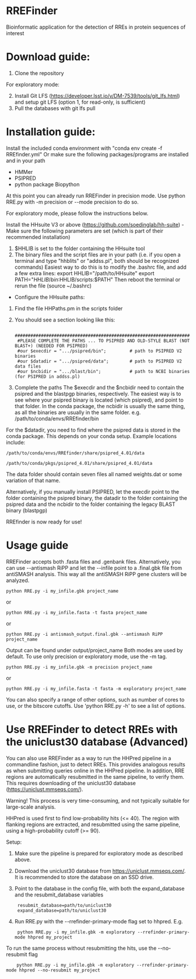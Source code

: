 # RREFinder
Bioinformatic application for the detection of RREs in protein sequences of interest

# Download guide:
1) Clone the repository

For exploratory mode:

2) Install Git LFS (https://developer.lsst.io/v/DM-7539/tools/git_lfs.html) and setup git LFS (option 1, for read-only, is sufficient)
3) Pull the databases with git lfs pull

# Installation guide:

Install the included conda environment with "conda env create -f RREfinder.yml"
Or make sure the following packages/programs are installed and in your path

- HMMer
- PSIPRED
- python package Biopython
    
At this point you can already run RREFinder in precision mode. Use python RRE.py with -m precision or --mode precision to do so.

For exploratory mode, please follow the instructions below.

Install the HHsuite V3 or above (https://github.com/soedinglab/hh-suite)
    - Make sure the following parameters are set (which is part of their recommended installation)
    
1) $HHLIB is set to the folder containing the HHsuite tool
2) The binary files and the script files are in your path 
(i.e. if you open a terminal and type "hhblits" or "addss.pl", both should be recognized commands)
Easiest way to do this is to modify the .bashrc file, and add a few extra lines:
export HHLIB="/path/to/HHsuite"
export PATH="$HHLIB/bin:$HHLIB/scripts:$PATH"
Then reboot the terminal or rerun the file (source ~/.bashrc)

- Configure the HHsuite paths:
1) Find the file HHPaths.pm in the scripts folder 
2) You should see a section looking like this:

        ##############################################################################################
        #PLEASE COMPLETE THE PATHS ... TO PSIPRED AND OLD-STYLE BLAST (NOT BLAST+) (NEEDED FOR PSIPRED)
        #our $execdir = ".../psipred/bin";         # path to PSIPRED V2 binaries
        #our $datadir = ".../psipred/data";        # path to PSIPRED V2 data files
        #our $ncbidir = ".../blast/bin";           # path to NCBI binaries (for PSIPRED in addss.pl)

3) Complete the paths
 The $execdir and the $ncbidir need to contain the psipred and the blastpgp binaries, respectively.
 The easiest way is to see where your psipred binary is located (which psipred), and point to that folder.
 In the conda package, the ncbidir is usually the same thing, as all the binaries are usually in the same folder.
 e.g. /path/to/conda/envs/RREfinder/bin

 For the $datadir, you need to find where the psipred data is stored in the conda package.
 This depends on your conda setup. Example locations include: 
 
    /path/to/conda/envs/RREfinder/share/psipred_4.01/data
 
    /path/to/conda/pkgs/psipred_4.01/share/psipred_4.01/data
 
 The data folder should contain seven files all named weights.dat or some variation of that name.

Alternatively, if you manually install PSIPRED, let the execdir point to the folder containing the psipred binary,
the datadir to the folder containing the psipred data and the ncbidir to the folder containing the legacy BLAST binary (blastpgp)
         
RREfinder is now ready for use!

# Usage guide

RREFinder accepts both .fasta files and .genbank files. 
Alternatively, you can use --antismash RiPP and let the --infile point to a .final.gbk file from antiSMASH analysis. 
This way all the antiSMASH RiPP gene clusters will be analyzed.

    python RRE.py -i my_infile.gbk project_name
or

    python RRE.py -i my_infile.fasta -t fasta project_name
or 

    python RRE.py -i antismash_output.final.gbk --antismash RiPP project_name


Output can be found under output/project_name
Both modes are used by default. To use only precision or exploratory mode, use the -m tag. 

    python RRE.py -i my_infile.gbk -m precision project_name
or 

    python RRE.py -i my_infile.fasta -t fasta -m exploratory project_name

You can also specify a range of other options, such as number of cores to use, or the bitscore cutoffs.
Use 'python RRE.py -h'  to see a list of options.

# Use RREFinder to detect RREs with the uniclust30 database (Advanced)
You can also use RREFinder as a way to run the HHPred pipeline in a commandline fashion, just to detect RREs. This provides analogous results as when submitting queries online in the HHPred pipeline. In addition, RRE regions are automatically resubmitted in the same pipeline, to verify them. This requires downloading of the uniclust30 database (https://uniclust.mmseqs.com/).

Warning! This process is very time-consuming, and not typically suitable for large-scale analysis.

HHPred is used first to find low-probability hits (<= 40). The region with flanking regions are extracted, and resubmitted  using the same pipeline, using a high-probability cutoff (>= 90).

Setup:
1) Make sure the pipeline is prepared for exploratory mode as described above.
2) Download the uniclust30 database from https://uniclust.mmseqs.com/. It is recommended to store the database on an SSD drive.
3) Point to the database in the config file, with both the expand_database and the resubmit_database variables

        resubmit_database=path/to/uniclust30
        expand_database=path/to/uniclust30
        
3) Run RRE.py with the --rrefinder-primary-mode flag set to hhpred. E.g.

        python RRE.py -i my_infile.gbk -m exploratory --rrefinder-primary-mode hhpred my_project

To run the same process without resubmitting the hits, use the --no-resubmit flag

        python RRE.py -i my_infile.gbk -m exploratory --rrefinder-primary-mode hhpred --no-resubmit my_project
